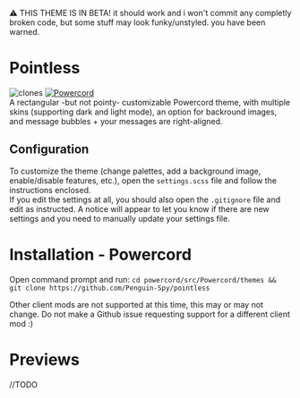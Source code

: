⚠ THIS THEME IS IN BETA! it should work and i won't commit any completly broken code, but some stuff may look funky/unstyled. you have been warned.

# Pointless
![clones](https://img.shields.io/endpoint?url=https%3A%2F%2Fstatthegit.penguinspy.repl.co%2Fsheilds%2Fpointless) [![Powercord](https://img.shields.io/badge/client-Powercord-7289D9?logo=discord&logoColor=fff)](https://powercord.dev/)  
A rectangular -but not pointy- customizable Powercord theme, with multiple skins (supporting dark and light mode), an option for backround images, and message bubbles + your messages are right-aligned.  

## Configuration
To customize the theme (change palettes, add a background image, enable/disable features, etc.), open the `settings.scss` file and follow the instructions enclosed.  
If you edit the settings at all, you should also open the `.gitignore` file and edit as instructed. A notice will appear to let you know if there are new settings and you need to manually update your settings file.

# Installation - Powercord
Open command prompt and run:
```cd powercord/src/Powercord/themes && git clone https://github.com/Penguin-Spy/pointless```

Other client mods are not supported at this time, this may or may not change. Do not make a Github issue requesting support for a different client mod :)

# Previews
//TODO